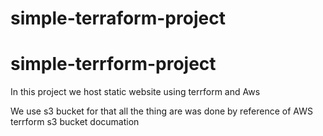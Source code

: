 # simple-terraform-project
<h1>simple-terrform-project</h1>
<p>In this project we host static website using terrform and Aws</p>
<p>We use s3 bucket for that all the thing are was done by reference of AWS terrform s3 bucket documation</p>

